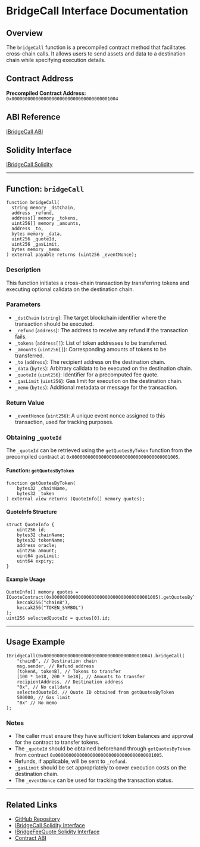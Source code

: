 # BridgeCall Interface Documentation

## Overview

The `bridgeCall` function is a precompiled contract method that facilitates cross-chain calls. It allows users to send assets and data to a destination chain while specifying execution details.

## Contract Address

**Precompiled Contract Address:** `0x0000000000000000000000000000000000001004`

## ABI Reference

[IBridgeCall ABI](https://github.com/PundiAI/fx-core/blob/main/contract/ibridgecall.sol.go#L34)

## Solidity Interface

[IBridgeCall Solidity](https://github.com/PundiAI/fx-core/blob/main/solidity/contracts/interfaces/IBridgeCall.sol)

---

## Function: `bridgeCall`

```solidity
function bridgeCall(
  string memory _dstChain,
  address _refund,
  address[] memory _tokens,
  uint256[] memory _amounts,
  address _to,
  bytes memory _data,
  uint256 _quoteId,
  uint256 _gasLimit,
  bytes memory _memo
) external payable returns (uint256 _eventNonce);
```

### Description

This function initiates a cross-chain transaction by transferring tokens and executing optional calldata on the destination chain.

### Parameters

- `_dstChain` (`string`): The target blockchain identifier where the transaction should be executed.
- `_refund` (`address`): The address to receive any refund if the transaction fails.
- `_tokens` (`address[]`): List of token addresses to be transferred.
- `_amounts` (`uint256[]`): Corresponding amounts of tokens to be transferred.
- `_to` (`address`): The recipient address on the destination chain.
- `_data` (`bytes`): Arbitrary calldata to be executed on the destination chain.
- `_quoteId` (`uint256`): Identifier for a precomputed fee quote.
- `_gasLimit` (`uint256`): Gas limit for execution on the destination chain.
- `_memo` (`bytes`): Additional metadata or message for the transaction.

### Return Value

- `_eventNonce` (`uint256`): A unique event nonce assigned to this transaction, used for tracking purposes.

### Obtaining `_quoteId`

The `_quoteId` can be retrieved using the `getQuotesByToken` function from the precompiled contract at `0x0000000000000000000000000000000000001005`.

#### Function: `getQuotesByToken`

```solidity
function getQuotesByToken(
    bytes32 _chainName,
    bytes32 _token
) external view returns (QuoteInfo[] memory quotes);
```

#### QuoteInfo Structure

```solidity
struct QuoteInfo {
    uint256 id;
    bytes32 chainName;
    bytes32 tokenName;
    address oracle;
    uint256 amount;
    uint64 gasLimit;
    uint64 expiry;
}
```

#### Example Usage

```solidity
QuoteInfo[] memory quotes = IQuoteContract(0x0000000000000000000000000000000000001005).getQuotesByToken(
    keccak256("chainB"),
    keccak256("TOKEN_SYMBOL")
);
uint256 selectedQuoteId = quotes[0].id;
```

---

## Usage Example

```solidity
IBridgeCall(0x0000000000000000000000000000000000001004).bridgeCall(
    "chainB", // Destination chain
    msg.sender, // Refund address
    [tokenA, tokenB], // Tokens to transfer
    [100 * 1e18, 200 * 1e18], // Amounts to transfer
    recipientAddress, // Destination address
    "0x", // No calldata
    selectedQuoteId, // Quote ID obtained from getQuotesByToken
    500000, // Gas limit
    "0x" // No memo
);
```

### Notes

- The caller must ensure they have sufficient token balances and approval for the contract to transfer tokens.
- The `_quoteId` should be obtained beforehand through `getQuotesByToken` from contract `0x0000000000000000000000000000000000001005`.
- Refunds, if applicable, will be sent to `_refund`.
- `_gasLimit` should be set appropriately to cover execution costs on the destination chain.
- The `_eventNonce` can be used for tracking the transaction status.

---

## Related Links

- [GitHub Repository](https://github.com/PundiAI/fx-core)
- [IBridgeCall Solidity Interface](https://github.com/PundiAI/fx-core/blob/main/solidity/contracts/interfaces/IBridgeCall.sol)
- [IBridgeFeeQuote Solidity Interface](https://github.com/PundiAI/fx-core/blob/main/solidity/contracts/interfaces/IBridgeFeeQuote.sol)
- [Contract ABI](https://www.npmjs.com/package/@functionx_io/contracts?activeTab=code)

